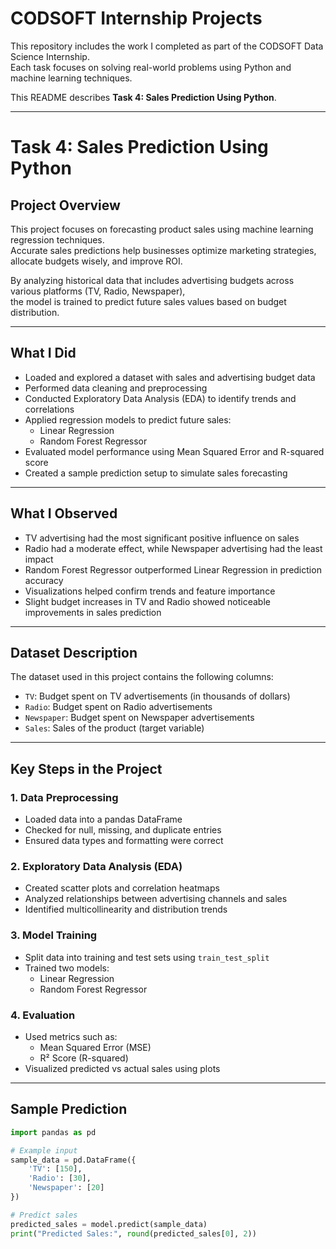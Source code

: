 # CODSOFT Internship Projects

This repository includes the work I completed as part of the CODSOFT Data Science Internship.  
Each task focuses on solving real-world problems using Python and machine learning techniques.  

This README describes **Task 4: Sales Prediction Using Python**.

---

# Task 4: Sales Prediction Using Python

## Project Overview

This project focuses on forecasting product sales using machine learning regression techniques.  
Accurate sales predictions help businesses optimize marketing strategies, allocate budgets wisely, and improve ROI.  

By analyzing historical data that includes advertising budgets across various platforms (TV, Radio, Newspaper),  
the model is trained to predict future sales values based on budget distribution.

---

## What I Did

- Loaded and explored a dataset with sales and advertising budget data  
- Performed data cleaning and preprocessing  
- Conducted Exploratory Data Analysis (EDA) to identify trends and correlations  
- Applied regression models to predict future sales:
  - Linear Regression  
  - Random Forest Regressor  
- Evaluated model performance using Mean Squared Error and R-squared score  
- Created a sample prediction setup to simulate sales forecasting

---

## What I Observed

- TV advertising had the most significant positive influence on sales  
- Radio had a moderate effect, while Newspaper advertising had the least impact  
- Random Forest Regressor outperformed Linear Regression in prediction accuracy  
- Visualizations helped confirm trends and feature importance  
- Slight budget increases in TV and Radio showed noticeable improvements in sales prediction

---

## Dataset Description

The dataset used in this project contains the following columns:

- `TV`: Budget spent on TV advertisements (in thousands of dollars)  
- `Radio`: Budget spent on Radio advertisements  
- `Newspaper`: Budget spent on Newspaper advertisements  
- `Sales`: Sales of the product (target variable)

---

## Key Steps in the Project

### 1. Data Preprocessing

- Loaded data into a pandas DataFrame  
- Checked for null, missing, and duplicate entries  
- Ensured data types and formatting were correct

### 2. Exploratory Data Analysis (EDA)

- Created scatter plots and correlation heatmaps  
- Analyzed relationships between advertising channels and sales  
- Identified multicollinearity and distribution trends

### 3. Model Training

- Split data into training and test sets using `train_test_split`  
- Trained two models:
  - Linear Regression  
  - Random Forest Regressor

### 4. Evaluation

- Used metrics such as:
  - Mean Squared Error (MSE)  
  - R² Score (R-squared)  
- Visualized predicted vs actual sales using plots

---

## Sample Prediction

```python
import pandas as pd

# Example input
sample_data = pd.DataFrame({
    'TV': [150],
    'Radio': [30],
    'Newspaper': [20]
})

# Predict sales
predicted_sales = model.predict(sample_data)
print("Predicted Sales:", round(predicted_sales[0], 2))
